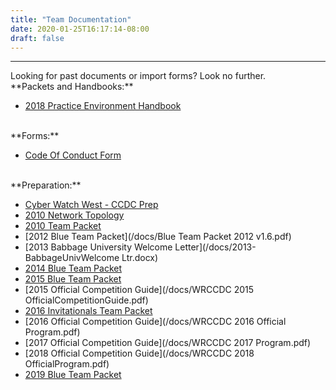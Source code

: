 ```yaml
---
title: "Team Documentation"
date: 2020-01-25T16:17:14-08:00
draft: false
---
```

<hr>
Looking for past documents or import forms? Look no further.
<!--more-->
<br>
**Packets and Handbooks:**

* [2018 Practice Environment Handbook](/docs/2018-Practice-Handbook.pdf)

<br>
**Forms:**

* [Code Of Conduct Form](/docs/code-of-conduct.pdf)

<br>
**Preparation:**

* [Cyber Watch West - CCDC Prep](/docs/cww-ccdc-prep.pdf)
* [2010 Network Topology](/docs/2010-networkTopology.pdf)
* [2010 Team Packet](/docs/2010-teamPacket.pdf)
* [2012 Blue Team Packet](/docs/Blue Team Packet 2012 v1.6.pdf)
* [2013 Babbage University Welcome Letter](/docs/2013-BabbageUnivWelcome Ltr.docx)
* [2014 Blue Team Packet](/docs/2014WRCCDCQTeamPack_v2.pdf)
* [2015 Blue Team Packet](/docs/2015WRCCDCQTeamPack_v3.pdf)
* [2015 Official Competition Guide](/docs/WRCCDC 2015 OfficialCompetitionGuide.pdf)
* [2016 Invitationals Team Packet ](/docs/WRCCDC_Fall16ICCDCTeamPack.pdf)
* [2016 Official Competition Guide](/docs/WRCCDC 2016 Official Program.pdf)
* [2017 Official Competition Guide](/docs/WRCCDC 2017 Program.pdf)
* [2018 Official Competition Guide](/docs/WRCCDC 2018 OfficialProgram.pdf)
* [2019 Blue Team Packet](/docs/WRCCDC-Packet.pdf)

